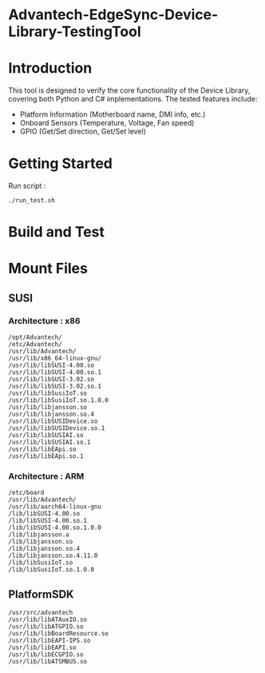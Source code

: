 # Advantech-EdgeSync-Device-Library-TestingTool

# Introduction 
This tool is designed to verify the core functionality of the Device Library, covering both Python and C# implementations. The tested features include:
- Platform Information (Motherboard name, DMI info, etc.)
- Onboard Sensors (Temperature, Voltage, Fan speed)
- GPIO (Get/Set direction, Get/Set level)

# Getting Started
Run script :
```
./run_test.sh
```

# Build and Test

# Mount Files

## SUSI

### Architecture : x86

```
/opt/Advantech/
/etc/Advantech/
/usr/lib/Advantech/
/usr/lib/x86_64-linux-gnu/
/usr/lib/libSUSI-4.00.so
/usr/lib/libSUSI-4.00.so.1
/usr/lib/libSUSI-3.02.so
/usr/lib/libSUSI-3.02.so.1
/usr/lib/libSusiIoT.so
/usr/lib/libSusiIoT.so.1.0.0
/usr/lib/libjansson.so
/usr/lib/libjansson.so.4
/usr/lib/libSUSIDevice.so
/usr/lib/libSUSIDevice.so.1
/usr/lib/libSUSIAI.so
/usr/lib/libSUSIAI.so.1
/usr/lib/libEApi.so
/usr/lib/libEApi.so.1
```

### Architecture : ARM

```
/etc/board
/usr/lib/Advantech/
/usr/lib/aarch64-linux-gnu
/lib/libSUSI-4.00.so
/lib/libSUSI-4.00.so.1
/lib/libSUSI-4.00.so.1.0.0
/lib/libjansson.a
/lib/libjansson.so
/lib/libjansson.so.4
/lib/libjansson.so.4.11.0
/lib/libSusiIoT.so
/lib/libSusiIoT.so.1.0.0
```

## PlatformSDK

```
/usr/src/advantech
/usr/lib/libATAuxIO.so
/usr/lib/libATGPIO.so
/usr/lib/libBoardResource.so
/usr/lib/libEAPI-IPS.so
/usr/lib/libEAPI.so
/usr/lib/libECGPIO.so
/usr/lib/libATSMBUS.so
```